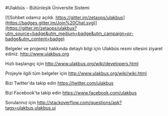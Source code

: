 #Ulakbüs - Bütünleşik Üniversite Sistemi

[![Sohbet odamız açıldı. https://gitter.im/zetaops/ulakbus](https://badges.gitter.im/Join%20Chat.svg)](https://gitter.im/zetaops/ulakbus?utm_source=badge&utm_medium=badge&utm_campaign=pr-badge&utm_content=badge)

Belgeler ve projemiz hakkında detaylı bilgi için Ulakbüs resmi sitesini ziyaret ediniz. http://www.ulakbus.org

Hızlı başlangıç için http://www.ulakbus.org/wiki/developers.html

Projeyle ilgili tüm belgeler için http://www.ulakbus.org/wiki/wiki.html

Bizi Twitter'da takip edin https://twitter.com/ulakbus

Bizi Facebook'ta takip edin https://www.facebook.com/ulakbus

Sorularınız için http://stackoverflow.com/questions/ask?tags=ulakbus,ulakbus.ui